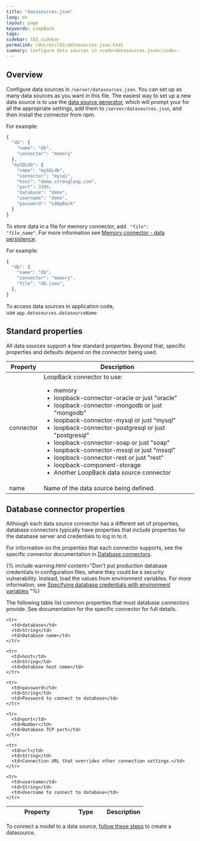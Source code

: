 ```yaml
---
title: "datasources.json"
lang: en
layout: page
keywords: LoopBack
tags:
sidebar: lb3_sidebar
permalink: /doc/en/lb3/datasources.json.html
summary: Configure data sources in <code>datasources.json</code>.
---
```


## Overview

Configure data sources in `/server/datasources.json`. You can set up as many data sources as you want in this file. The easiest way to set up a new data source is to use the [data source generator](Data-source-generator.html), which will prompt your for all the
appropriate settings, add them to `/server/datasources.json`, and then install the connector from npm.

For example:

```javascript
{
  "db": {
    "name": "db",
    "connector": "memory"
  },
  "mySQLdb": {
    "name": "mySQLdb",
    "connector": "mysql",
    "host": "demo.strongloop.com",
    "port": 3306,
    "database": "demo",
    "username": "demo",
    "password": "L00pBack"
  }
}
```
To store data in a file for memory connector, add <code> "file": <i>"file_name"</i></code>. For more information see [Memory connector - data persistence](https://loopback.io/doc/en/lb3/Memory-connector.html#data-persistence).

For example:

```javascript
{
  "db": {
    "name": "db",
    "connector": "memory",
    "file": "db.json",
  },
}
```

To access data sources in application code, use <code>app.datasources.<i>datasourceName</i></code>.

## Standard properties

All data sources support a few standard properties. Beyond that, specific properties and defaults depend on the connector being used.

<table>
  <thead>
    <tr>
      <th>Property</th>
      <th>Description</th>
    </tr>
  </thead>
  <tbody>    
    <tr>
      <td>connector</td>
      <td>LoopBack connector to use:
        <ul>
          <li>memory</li>
          <li>loopback-connector-oracle or just "oracle"</li>
          <li>loopback-connector-mongodb or just "mongodb"</li>
          <li>loopback-connector-mysql or just "mysql"</li>
          <li>loopback-connector-postgresql or just "postgresql"</li>
          <li>loopback-connector-soap or just "soap"</li>
          <li>loopback-connector-mssql or just "mssql"</li>
          <li>loopback-connector-rest or just "rest"</li>
          <li>loopback-component-storage</li>
          <li>Another LoopBack data source connector</li>
        </ul>
      </td>
    </tr>
    <tr>
      <td>name</td>
      <td>Name of the data source being defined.</td>
    </tr>
  </tbody>
</table>

## Database connector properties

Although each data source connector has a different set of properties,
database connectors typically have properties that include
properties for the database server and credentials to log in to it.

For information on the properties that each connector supports, see
the specific connector documentation in [Database connectors](Database-connectors.html).

{% include warning.html content="Don't put production database credentials in configuration files, where they could be a security vulnerability.  Instead, load the values from environment variables.  For more information, see [Specifying database credentials with environment variables](Attaching-models-to-data-sources.html#specifying-database-credentials-with-environment-variables)
"%}

The following table list common properties that most database connectors provide.
See documentation for the specific connector for full details.

<table>
  <thead>
    <tr>
      <th width="150">Property</th>
      <th width="80">Type</th>
      <th>Description</th>
    </tr>
  </thead>
  <tbody>

    <tr>
      <td>database</td>
      <td>String</td>
      <td>Database name</td>
    </tr>

    <tr>
      <td>host</td>
      <td>String</td>
      <td>Database host name</td>
    </tr>

    <tr>
      <td>password</td>
      <td>String</td>
      <td>Password to connect to database</td>
    </tr>

    <tr>
      <td>port</td>
      <td>Number</td>
      <td>Database TCP port</td>
    </tr>

    <tr>
      <td>url</td>
      <td>String</td>
      <td>Connection URL that overrides other connection settings.</td>
    </tr>

    <tr>
      <td>username</td>
      <td>String</td>
      <td>Username to connect to database</td>
    </tr>
  </tbody>
</table>

To connect a model to a data source, [follow these steps](#properties-for-database-connectors) to create a datasource.
